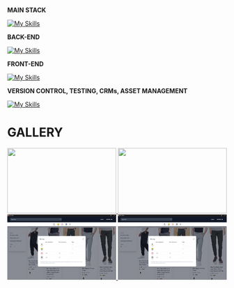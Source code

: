 **MAIN STACK**

[![My Skills](https://skillicons.dev/icons?i=js,ts)](https://www.linkedin.com/in/subham99saha/)

**BACK-END**

[![My Skills](https://skillicons.dev/icons?i=nodejs,express,electron,mongodb,mysql)](https://www.linkedin.com/in/subham99saha/)

**FRONT-END**

[![My Skills](https://skillicons.dev/icons?i=react,redux,html,css,tailwind,bootstrap)](https://www.linkedin.com/in/subham99saha/)

**VERSION CONTROL, TESTING, CRMs, ASSET MANAGEMENT**

[![My Skills](https://skillicons.dev/icons?i=git,github,jest,wordpress,ps,pr)](https://www.linkedin.com/in/subham99saha/)

# GALLERY
<div float="left">
  <a href="https://github.com/subham99saha/travel-crm/blob/main/README.md" target="_blank">
    <img src="https://camo.githubusercontent.com/ed16c45a0e8f98d8810c48e64900f046496701294c8ddb6e371a884d9bf711e6/68747470733a2f2f692e696d67686970706f2e636f6d2f66696c65732f6a72313439376763452e706e67" height="150" width="250" />
  </a>
  
  
  <img href="https://github.com/subham99saha/shipment-management-dashboard/blob/main/README.md" src="https://raw.githubusercontent.com/subham99saha/shipment-management-dashboard/refs/heads/main/snaps/2022-05-24.png" height="150" width="250" />
  
  
  <a href="https://github.com/subham99saha/ecommerce-price-scraper-comparer/blob/main/README.md">
    <img src="https://raw.githubusercontent.com/subham99saha/holy-scrap-app/refs/heads/main/snaps/Screenshot%202024-12-01%20181822.png" height="150" width="250" />
  </a>
  
  <a href="https://github.com/subham99saha/ecommerce-price-scraper-comparer/blob/main/README.md">
    <img src="https://raw.githubusercontent.com/subham99saha/holy-scrap-app/refs/heads/main/snaps/Screenshot%202024-12-01%20181822.png" height="150" width="250" />
  </a>
</div>
<!--
**subham99saha/subham99saha** is a ✨ _special_ ✨ repository because its `README.md` (this file) appears on your GitHub profile.

Here are some ideas to get you started:

- 🔭 I’m currently working on ...
- 🌱 I’m currently learning ...
- 👯 I’m looking to collaborate on ...
- 🤔 I’m looking for help with ...
- 💬 Ask me about ...
- 📫 How to reach me: ...
- 😄 Pronouns: ...
- ⚡ Fun fact: ...
-->

